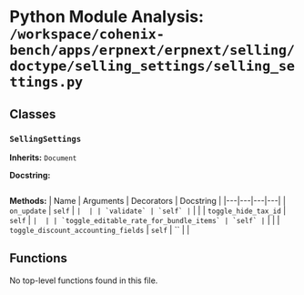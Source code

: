 # Python Module Analysis: `/workspace/cohenix-bench/apps/erpnext/erpnext/selling/doctype/selling_settings/selling_settings.py`

## Classes

### `SellingSettings`
**Inherits:** `Document`


**Docstring:**
```

```

**Methods:**
| Name | Arguments | Decorators | Docstring |
|---|---|---|---|
| `on_update` | `self` | `` |  |
| `validate` | `self` | `` |  |
| `toggle_hide_tax_id` | `self` | `` |  |
| `toggle_editable_rate_for_bundle_items` | `self` | `` |  |
| `toggle_discount_accounting_fields` | `self` | `` |  |





## Functions

No top-level functions found in this file.
